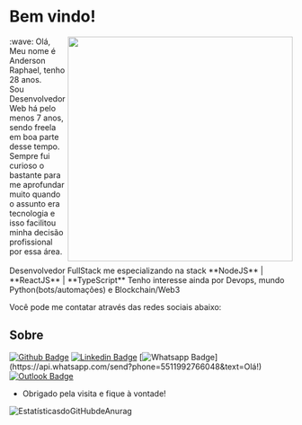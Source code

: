 

# Bem vindo!
<img src="https://user-images.githubusercontent.com/53521650/109302381-f7171c80-7817-11eb-898e-fbb3db8f005e.png" width=400 align=right>
:wave: Olá, Meu nome é Anderson Raphael, tenho 28 anos.<br> Sou Desenvolvedor Web há pelo menos 7 anos, sendo freela em boa parte desse tempo.<br>
Sempre fui curioso o bastante para me aprofundar muito quando o assunto era tecnologia e isso facilitou minha decisão profissional por essa área.<br>
<br>
Desenvolvedor FullStack me especializando na stack **NodeJS** | **ReactJS** | **TypeScript**  
Tenho interesse ainda por Devops, mundo Python(bots/automações) e Blockchain/Web3<br>

Você pode me contatar através das redes sociais abaixo:


## Sobre
[![Github Badge](https://img.shields.io/badge/-Github-000?style=flat-square&logo=Github&logoColor=white&link=https://github.com/ferreirase)](https://github.com/ferreirase)
[![Linkedin Badge](https://img.shields.io/badge/-LinkedIn-blue?style=flat-square&logo=Linkedin&logoColor=white&link=https://www.linkedin.com/in/anderson-raphael-ferreira/)](https://www.linkedin.com/in/anderson-raphael-ferreira/)
[![Whatsapp Badge](https://img.shields.io/badge/-Whatsapp-4CA143?style=flat-square&labelColor=4CA143&logo=whatsapp&logoColor=white&link=https://api.whatsapp.com/send?phone=5562982978229&text=Olá!)](https://api.whatsapp.com/send?phone=5511992766048&text=Olá!)
[![Outlook Badge](https://img.shields.io/badge/-Outlook-0078d4?style=flat-square&logo=Microsoft-Outlook&logoColor=white&link=mailto:phaell.anderson09@gmail.com)](mailto:phaell.anderson09@gmail.com)

- Obrigado pela visita e fique à vontade!

![EstatísticasdoGitHubdeAnurag](https://github-readme-stats.vercel.app/api?username=ferreirase&show_icons=true&theme=radical&layout=compact)
